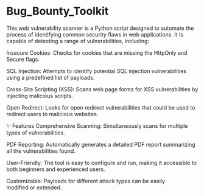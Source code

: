 # Bug_Bounty_Toolkit
This web vulnerability scanner is a Python script designed to automate the process of identifying common security flaws in web applications. It is capable of detecting a range of vulnerabilities, including:

Insecure Cookies: Checks for cookies that are missing the HttpOnly and Secure flags.

SQL Injection: Attempts to identify potential SQL injection vulnerabilities using a predefined list of payloads.

Cross-Site Scripting (XSS): Scans web page forms for XSS vulnerabilities by injecting malicious scripts.

Open Redirect: Looks for open redirect vulnerabilities that could be used to redirect users to malicious websites.

✨ Features
Comprehensive Scanning: Simultaneously scans for multiple types of vulnerabilities.

PDF Reporting: Automatically generates a detailed PDF report summarizing all the vulnerabilities found.

User-Friendly: The tool is easy to configure and run, making it accessible to both beginners and experienced users.

Customizable: Payloads for different attack types can be easily modified or extended.
